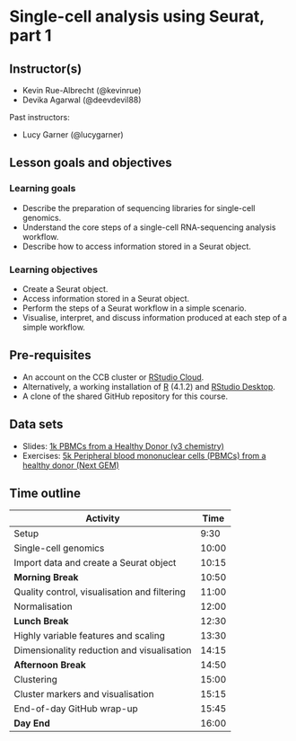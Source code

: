 # Single-cell analysis using Seurat, part 1

<!--
This title should match exactly the link in the main README.
-->

## Instructor(s)

<!--
Instructors should be listed in the order:
- Speaker
- Helper
-->

- Kevin Rue-Albrecht (@kevinrue)
- Devika Agarwal (@deevdevil88)

Past instructors:

- Lucy Garner (@lucygarner)

## Lesson goals and objectives

<!--
Refer to:
https://github.com/Bioconductor/BioC2019/blob/master/docs/workshop-syllabus.md#a-note-about-learning-goals-and-objectives-bloom
https://cft.vanderbilt.edu/guides-sub-pages/blooms-taxonomy/
-->

### Learning goals

<!--
High-level "big picture" objectives of the learning process.
This should be no more than 3 bullet points.
-->

- Describe the preparation of sequencing libraries for single-cell genomics.
- Understand the core steps of a single-cell RNA-sequencing analysis workflow.
- Describe how to access information stored in a Seurat object.

### Learning objectives

<!--
More concrete and measurable outputs.
This can range from 3 to 8 bullet points.
-->

- Create a Seurat object.
- Access information stored in a Seurat object.
- Perform the steps of a Seurat workflow in a simple scenario.
- Visualise, interpret, and discuss information produced at each step of a simple workflow.

## Pre-requisites

<!--
May be a combination of:
- Requirements asked from participants before the day.
- Links to other OBDS course days with goals or objectives feeding in this day.
-->

- An account on the CCB cluster or [RStudio Cloud](https://rstudio.cloud/).
- Alternatively, a working installation of [R](https://www.r-project.org/) (4.1.2) and [RStudio Desktop](https://www.rstudio.com/products/rstudio/download/).
- A clone of the shared GitHub repository for this course.

## Data sets

<!--
Ideally, links to data sets that participants must download.
Even better, we add a page to this repository, that lists all data sets used; and this section links to some of those data sets.
Realistically, a list describing data sets that we will make them download on the day.
-->

- Slides: [1k PBMCs from a Healthy Donor (v3 chemistry)](https://support.10xgenomics.com/single-cell-gene-expression/datasets/3.0.0/pbmc_1k_v3)
- Exercises: [5k Peripheral blood mononuclear cells (PBMCs) from a healthy donor (Next GEM)](https://support.10xgenomics.com/single-cell-gene-expression/datasets/3.0.2/5k_pbmc_v3_nextgem)

## Time outline

<!--
Breakdown of time segments for lecture and exercises addressing the objectives listed above.
These are example times; adapt time, and insert/remove rows as needed.
Requirements:
- The day starts at 9:30
- There is a 10+ min break in the morning
- There is a 1+ h lunch break
- There is a 10+ min break in the afternoon
- The day ends at 16:00
-->

| Activity                                      |  Time |
|-----------------------------------------------|-------|
| Setup                                         |  9:30 |
| Single-cell genomics                          | 10:00 |
| Import data and create a Seurat object        | 10:15 |
| **Morning Break**                             | 10:50 |
| Quality control, visualisation and filtering  | 11:00 |
| Normalisation                                 | 12:00 |
| **Lunch Break**                               | 12:30 |
| Highly variable features and scaling          | 13:30 |
| Dimensionality reduction and visualisation    | 14:15 |
| **Afternoon Break**                           | 14:50 |
| Clustering                                    | 15:00 |
| Cluster markers and visualisation             | 15:15 |
| End-of-day GitHub wrap-up                     | 15:45 |
| **Day End**                                   | 16:00 |

